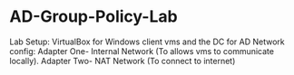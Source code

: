 # AD-Group-Policy-Lab
Lab Setup:
  VirtualBox for Windows client vms and the DC for AD
Network config:
  Adapter One- Internal Network (To allows vms to communicate locally). 
  Adapter Two- NAT Network (To connect to internet)
